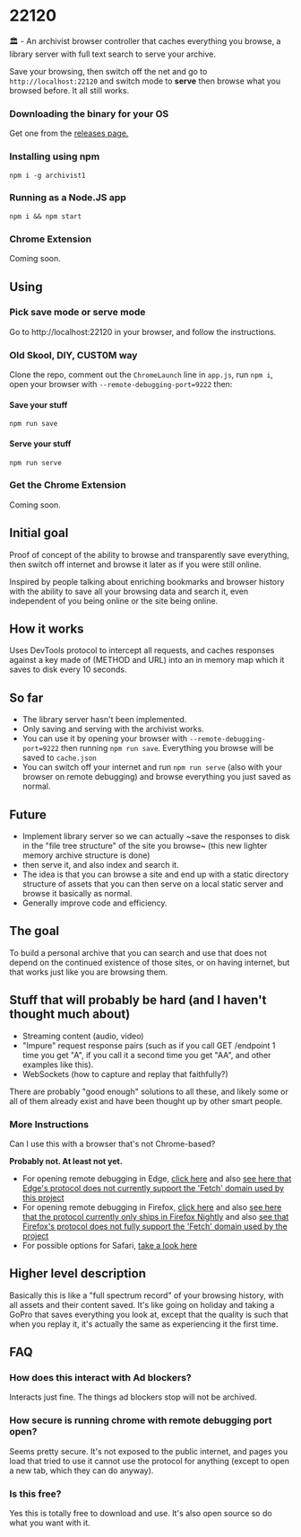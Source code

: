 # 22120

:classical_building: - An archivist browser controller that caches everything you browse, a library server with full text search to serve your archive. 

Save your browsing, then switch off the net and go to `http://localhost:22120` and switch mode to **serve** then browse what you browsed before. It all still works.

### Downloading the binary for your OS

Get one from the [releases page.](https://github.com/dosyago/22120/releases)

### Installing using npm

`npm i -g archivist1`

### Running as a Node.JS app

`npm i && npm start`

### Chrome Extension

Coming soon.

## Using

### Pick save mode or serve mode

Go to http://localhost:22120 in your browser, 
and follow the instructions. 

### Old Skool, DIY, CUST0M way

Clone the repo, comment out the `ChromeLaunch` line in `app.js`, run `npm i`, open your browser with `--remote-debugging-port=9222` then:

#### Save your stuff

`npm run save`

#### Serve your stuff

`npm run serve`

### Get the Chrome Extension

Coming soon.

## Initial goal

Proof of concept of the ability to browse and transparently save everything, then switch off internet and browse it later as if you were still online.

Inspired by people talking about enriching bookmarks and browser history with the ability to save all your browsing data and search it, even independent of you being online or the site being online.

## How it works

Uses DevTools protocol to intercept all requests, and caches responses against a key made of (METHOD and URL) into an in memory map which it saves to disk every 10 seconds.

## So far

- The library server hasn't been implemented.
- Only saving and serving with the archivist works. 
- You can use it by opening your browser with `--remote-debugging-port=9222` then running `npm run save`. Everything you browse will be saved to `cache.json`
- You can switch off your internet and run `npm run serve` (also with your browser on remote debugging) and browse everything you just saved as normal.

## Future

- Implement library server so we can actually ~save the responses to disk in the "file tree structure" of the site you browse~ (this new lighter memory archive structure is done)
- then serve it, and also index and search it.
- The idea is that you can browse a site and end up with a static directory structure of assets that you can then serve on a local static server and browse it basically as normal. 
- Generally improve code and efficiency.

## The goal

To build a personal archive that you can search and use that does not depend on the continued existence of those sites, or on having internet, but that works just like you are browsing them.

## Stuff that will probably be hard (and I haven't thought much about)

- Streaming content (audio, video)
- "Impure" request response pairs (such as if you call GET /endpoint 1 time you get "A", if you call it a second time you get "AA", and other examples like this).
- WebSockets (how to capture and replay that faithfully?)

There are probably "good enough" solutions to all these, and likely some or all of them already exist and have been thought up by other smart people.

### More Instructions

Can I use this with a browser that's not Chrome-based? 

**Probably not. At least not yet.**

- For opening remote debugging in Edge, [click here](https://docs.microsoft.com/en-us/microsoft-edge/devtools-protocol/) and also [see here that Edge's protocol does not currently support the 'Fetch' domain used by this project](https://docs.microsoft.com/en-us/microsoft-edge/devtools-protocol/0.2/http)
- For opening remote debugging in Firefox, [click here](https://developer.mozilla.org/en-US/docs/Tools/Remote_Debugging) and also [see here that the protocol currently only ships in Firefox Nightly](https://firefox-source-docs.mozilla.org/remote/Usage.html) and also [see that Firefox's protocol does not fully support the 'Fetch' domain used by the project](https://bugzilla.mozilla.org/buglist.cgi?product=Remote%20Protocol&component=Fetch&resolution=---)
- For possible options for Safari, [take a look here](https://github.com/google/ios-webkit-debug-proxy)

## Higher level description

Basically this is like a "full spectrum record" of your browsing history, with all assets and their content saved. It's like going on holiday and taking a GoPro that saves everything you look at, except that the quality is such that when you replay it, it's actually the same as experiencing it the first time.

## FAQ

### How does this interact with Ad blockers?

Interacts just fine. The things ad blockers stop will not be archived.

### How secure is running chrome with remote debugging port open?

Seems pretty secure. It's not exposed to the public internet, and pages you load that tried to use it cannot use the protocol for anything (except to open a new tab, which they can do anyway). 

### Is this free?

Yes this is totally free to download and use. It's also open source so do what you want with it.

